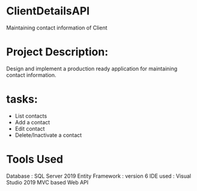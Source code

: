 # ClientDetailsAPI
  Maintaining contact information of Client

# Project Description:
  Design and implement a production ready application for maintaining contact information. 

# tasks:
- List contacts
- Add a contact
- Edit contact
- Delete/Inactivate a contact

# Tools Used
  Database : SQL Server 2019
  Entity Framework : version 6
  IDE used : Visual Studio 2019
  MVC based Web API 

